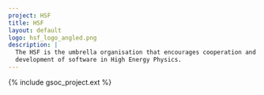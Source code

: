 ```yaml
---
project: HSF
title: HSF
layout: default
logo: hsf_logo_angled.png
description: |
  The HSF is the umbrella organisation that encourages cooperation and common 
  development of software in High Energy Physics.
---
```


{% include gsoc_project.ext %}
